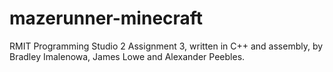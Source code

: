 # mazerunner-minecraft
RMIT Programming Studio 2 Assignment 3, written in C++ and assembly, by Bradley Imalenowa, James Lowe and Alexander Peebles.
